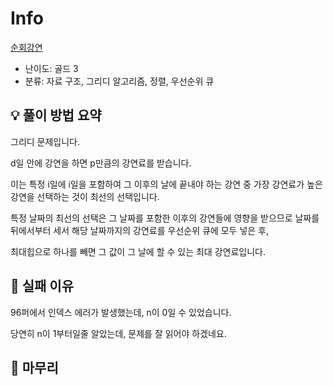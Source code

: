 # Info
[순회강연](https://boj.kr/2109)

- 난이도: 골드 3
- 분류: 자료 구조, 그리디 알고리즘, 정렬, 우선순위 큐

## 💡 풀이 방법 요약

그리디 문제입니다.

d일 안에 강연을 하면 p만큼의 강연료를 받습니다.

이는 특정 i일에 i일을 포함하여 그 이후의 날에 끝내야 하는 강연 중 가장 강연료가 높은 강연을 선택하는 것이 최선의 선택입니다.

특정 날짜의 최선의 선택은 그 날짜를 포함한 이후의 강연들에 영향을 받으므로 날짜를 뒤에서부터 세서 해당 날짜까지의 강연료를 우선순위 큐에 모두 넣은 후,

최대힙으로 하나를 빼면 그 값이 그 날에 할 수 있는 최대 강연료입니다.

## 👀 실패 이유

96퍼에서 인덱스 에러가 발생했는데, n이 0일 수 있었습니다.

당연히 n이 1부터일줄 알았는데, 문제를 잘 읽어야 하겠네요.

## 🙂 마무리
